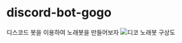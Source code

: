 # discord-bot-gogo
디스코드 봇을 이용하여 노래봇을 만들어보자
![디코 노래봇 구상도](https://github.com/davidahn2400/discord-bot-gogo/assets/154289611/61b2557e-8476-4a27-98ac-ec2a9339ea95)
